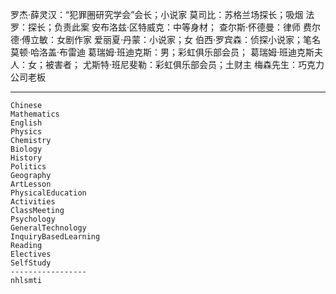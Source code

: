 罗杰·薛灵汉：“犯罪圈研究学会”会长；小说家
莫司比：苏格兰场探长；吸烟
法罗：探长；负责此案
安布洛兹·区特威克：中等身材；
查尔斯·怀德曼：律师
费尔德·傅立敏：女剧作家
爱丽夏·丹蒙：小说家；女
伯西·罗宾森：侦探小说家；笔名莫顿·哈洛盖·布雷迪
葛瑞姆·班迪克斯：男；彩虹俱乐部会员；
葛瑞姆·班迪克斯夫人：女；被害者；
尤斯特·班尼斐勒：彩虹俱乐部会员；土财主
梅森先生：巧克力公司老板


-------------------------------
```
Chinese
Mathematics
English
Physics
Chemistry
Biology
History
Politics
Geography
ArtLesson
PhysicalEducation
Activities
ClassMeeting
Psychology
GeneralTechnology
InquiryBasedLearning
Reading
Electives
SelfStudy
-----------------
nhlsmti
```
